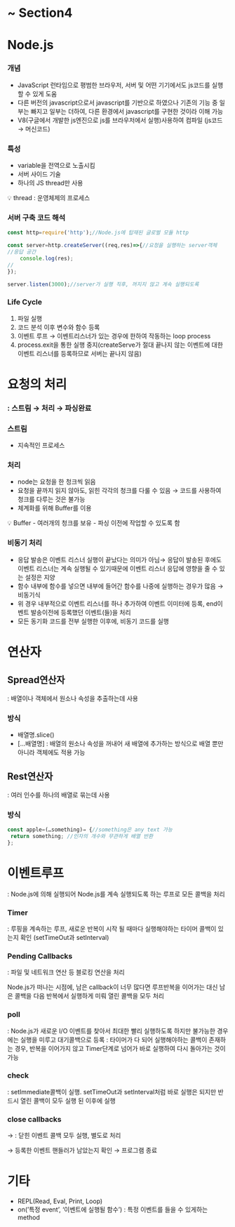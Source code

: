 # ~ Section4

# Node.js

### 개념

- JavaScript 런타임으로 평범한 브라우저, 서버 및 어떤 기기에서도 js코드를 실행할 수 있게 도움
- 다른 버전의 javascript으로서 javascript를 기반으로 하였으나 기존의 기능 중 일부는 빠지고 일부는 더하여, 다른 환경에서 javascript를 구현한 것이라 이해 가능
- V8(구글에서 개발한 js엔진으로 js를 브라우저에서 실행)사용하여 컴파일 (js코드 → 머신코드)

### 특성

- variable을 전역으로 노출시킴
- 서버 사이드 기술
- 하나의 JS thread만 사용

<aside>
💡 thread : 운영체제의 프로세스

</aside>

### 서버 구축 코드 해석

```jsx
const http=require('http');//Node.js에 탑재된 글로벌 모듈 http

const server=http.createServer((req,res)=>{//요청을 실행하는 server객체
//응답 공간
    console.log(res);
//
});

server.listen(3000);//server가 실행 직후, 꺼지지 않고 계속 실행되도록
```

### Life Cycle

1. 파일 실행
2. 코드 분석 이후 변수와 함수 등록
3. 이벤트 루프 → 이벤트리스너가 있는 경우에 한하여 작동하는 loop process
4. process.exit을 통한 실행 중지(createServe가 절대 끝나지 않는 이벤트에 대한 이벤트 리스너를 등록하므로 서버는 끝나지 않음)

# 요청의 처리

### : 스트림 → 처리 → 파싱완료

### 스트림

- 지속적인 프로세스

### 처리

- node는 요청을 한 청크씩 읽음
- 요청을 끝까지 읽지 않아도, 읽힌 각각의 청크를 다룰 수 있음 → 코드를 사용하여 청크를 다루는 것은 불가능
- 체계화를 위해 Buffer를 이용

<aside>
💡 Buffer
- 여러개의 청크를 보유
- 파싱 이전에 작업할 수 있도록 함

</aside>

### 비동기 처리

- 응답 발송은 이벤트 리스너 실행이 끝났다는 의미가 아님→ 응답이 발송된 후에도 이벤트 리스너는 계속 실행될 수 있기때문에 이벤트 리스너 응답에 영향을 줄 수 있는 설정은 지양
- 함수 내부에 함수를 넣으면 내부에 들어간 함수를 나중에 실행하는 경우가 많음 → 비동기식
- 위 경우 내부적으로 이벤트 리스너를 하나 추가하여 이벤트 이미터에 등록, end이벤트 발송이전에 등록했던 이벤트(들)을 처리
- 모든 동기화 코드를 전부 실행한 이후에, 비동기 코드를 실행

# 연산자

## Spread연산자

: 배열이나 객체에서 원소나 속성을 추출하는데 사용

### 방식

- 배열명.slice()
- […배열명] : 배열의 원소나 속성을 꺼내어 새 배열에 추가하는 방식으로 배열 뿐만아니라 객체에도 적용 가능

## Rest연산자

: 여러 인수를 하나의 배열로 묶는데 사용

### 방식

```jsx
const apple=(…something)⇒ {//something은 any text 가능
 return something; //인자의 개수와 무관하게 배열 반환
};
```

# 이벤트루프

: Node.js에 의해 실행되어 Node.js를 계속 실행되도록 하는 루프로 모든 콜백을 처리

### Timer

: 루핑을 계속하는 루프, 새로운 반복이 시작 될 때마다 실행해야하는 타이머 콜백이 있는지 확인 (setTimeOut과 setInterval)

### Pending Callbacks

: 파일 및 네트워크 연산 등 블로킹 연산을 처리

Node.js가 떠나는 시점에, 남은 callback이 너무 많다면 루프반복을 이어가는 대신 남은 콜백을 다음 반복에서 실행하게 미뤄 열린 콜백을 모두 처리

### poll

: Node.js가 새로운 I/O 이벤트를 찾아서 최대한 빨리 실행하도록 하지만 불가능한 경우에는 실행을 미루고 대기콜백으로 등록
: 타이머가 다 되어 실행해야하는 콜백이 존재하는 경우, 반복을 이어가지 않고 Timer단계로 넘어가 바로 실행하여 다시 돌아가는 것이 가능

### check

: setImmediate콜백이 실행. 
setTimeOut과 setInterval처럼 바로 실행은 되지만 반드시 열린 콜백이 모두 실행 된 이후에 실행

### close callbacks

→ : 닫힌 이벤트 콜백 모두 실행, 별도로 처리


→ 등록한 이벤트 핸들러가 남았는지 확인
→ 프로그램 종료

# 기타

- REPL(Read, Eval, Print, Loop)
- on(’특정 event’, ‘이벤트에 실행될 함수’) : 특정 이벤트를 들을 수 있게하는 method